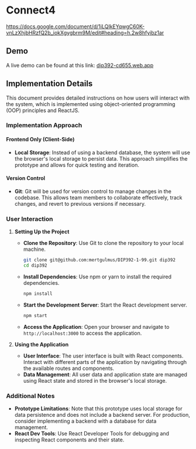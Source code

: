 # Connect4

https://docs.google.com/document/d/1iLQIkEYqwgC60K-vnLzXhjbHRzfQ2b_iokXgygbrm9M/edit#heading=h.2w8hfyibz1ar

## Demo

A live demo can be found at this link: [dip392-cd655.web.app](https://dip392-cd655.web.app/)

## Implementation Details

This document provides detailed instructions on how users will interact with the system, which is implemented using object-oriented programming (OOP) principles and ReactJS.

### Implementation Approach

#### Frontend Only (Client-Side)
- **Local Storage**: Instead of using a backend database, the system will use the browser's local storage to persist data. This approach simplifies the prototype and allows for quick testing and iteration.
  
#### Version Control
- **Git**: Git will be used for version control to manage changes in the codebase. This allows team members to collaborate effectively, track changes, and revert to previous versions if necessary.

### User Interaction

1. **Setting Up the Project**
   - **Clone the Repository**: Use Git to clone the repository to your local machine.
     ```sh
     git clone git@github.com:mertgulmus/DIP392-1-99.git dip392
     cd dip392
     ```
   - **Install Dependencies**: Use npm or yarn to install the required dependencies.
     ```sh
     npm install
     ```
   - **Start the Development Server**: Start the React development server.
     ```sh
     npm start
     ```
   - **Access the Application**: Open your browser and navigate to `http://localhost:3000` to access the application.

2. **Using the Application**
   - **User Interface**: The user interface is built with React components. Interact with different parts of the application by navigating through the available routes and components.
   - **Data Management**: All user data and application state are managed using React state and stored in the browser's local storage.



### Additional Notes

- **Prototype Limitations**: Note that this prototype uses local storage for data persistence and does not include a backend server. For production, consider implementing a backend with a database for data management.
- **React Dev Tools**: Use React Developer Tools for debugging and inspecting React components and their state.
